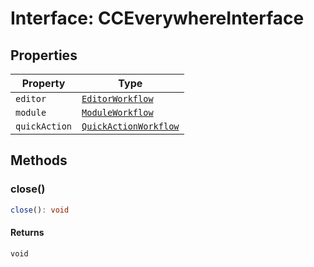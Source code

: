 # Interface: CCEverywhereInterface

## Properties

| Property | Type |
| ------ | ------ |
| `editor` | [`EditorWorkflow`](../../../workflows/3p/EditorWorkflow.types/interfaces/EditorWorkflow.md) |
| `module` | [`ModuleWorkflow`](../../../workflows/3p/ModuleWorkflow.types/interfaces/ModuleWorkflow.md) |
| `quickAction` | [`QuickActionWorkflow`](../../../workflows/3p/QuickActionWorkflow.types/interfaces/QuickActionWorkflow.md) |

## Methods

### close()

```ts
close(): void
```

#### Returns

`void`
